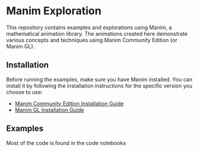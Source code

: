 # Manim Exploration

This repository contains examples and explorations using Manim, a mathematical animation library. The animations created here demonstrate various concepts and techniques using Manim Community Edition (or Manim GL).

## Installation

Before running the examples, make sure you have Manim installed. You can install it by following the installation instructions for the specific version you choose to use:

- [Manim Community Edition Installation Guide](https://docs.manim.community/en/stable/installation.html)
- [Manim GL Installation Guide](https://docs.manim.community/en/latest/installation.html)

## Examples
Most of the code is found in the code notebooks
